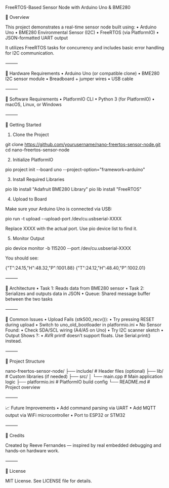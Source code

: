 FreeRTOS-Based Sensor Node with Arduino Uno & BME280

📌 Overview

This project demonstrates a real-time sensor node built using:
	•	Arduino Uno
	•	BME280 Environmental Sensor (I2C)
	•	FreeRTOS (via PlatformIO)
	•	JSON-formatted UART output

It utilizes FreeRTOS tasks for concurrency and includes basic error handling for I2C communication.

⸻

🔧 Hardware Requirements
	•	Arduino Uno (or compatible clone)
	•	BME280 I2C sensor module
	•	Breadboard + jumper wires
	•	USB cable

⸻

🧰 Software Requirements
	•	PlatformIO CLI
	•	Python 3 (for PlatformIO)
	•	macOS, Linux, or Windows

⸻

🚀 Getting Started

1. Clone the Project

git clone https://github.com/yourusername/nano-freertos-sensor-node.git
cd nano-freertos-sensor-node

2. Initialize PlatformIO

pio project init --board uno --project-option="framework=arduino"

3. Install Required Libraries

pio lib install "Adafruit BME280 Library"
pio lib install "FreeRTOS"

4. Upload to Board

Make sure your Arduino Uno is connected via USB:

pio run -t upload --upload-port /dev/cu.usbserial-XXXX

Replace XXXX with the actual port. Use pio device list to find it.

5. Monitor Output

pio device monitor -b 115200 --port /dev/cu.usbserial-XXXX

You should see:

{"T":24.15,"H":48.32,"P":1001.88}
{"T":24.12,"H":48.40,"P":1002.01}


⸻

🧠 Architecture
	•	Task 1: Reads data from BME280 sensor
	•	Task 2: Serializes and outputs data in JSON
	•	Queue: Shared message buffer between the two tasks

⸻

🐞 Common Issues
	•	Upload Fails (stk500_recv()):
	•	Try pressing RESET during upload
	•	Switch to uno_old_bootloader in platformio.ini
	•	No Sensor Found:
	•	Check SDA/SCL wiring (A4/A5 on Uno)
	•	Try I2C scanner sketch
	•	Output Shows ?:
	•	AVR printf doesn’t support floats. Use Serial.print() instead.

⸻

📁 Project Structure

nano-freertos-sensor-node/
├── include/              # Header files (optional)
├── lib/                  # Custom libraries (if needed)
├── src/
│   └── main.cpp          # Main application logic
├── platformio.ini        # PlatformIO build config
└── README.md             # Project overview


⸻

📈 Future Improvements
	•	Add command parsing via UART
	•	Add MQTT output via WiFi microcontroller
	•	Port to ESP32 or STM32

⸻

🤝 Credits

Created by Reeve Fernandes — inspired by real embedded debugging and hands-on hardware work.

⸻

📜 License

MIT License. See LICENSE file for details.

